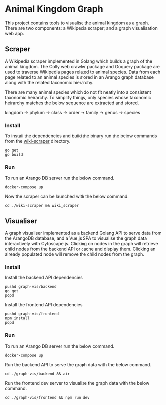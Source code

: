 # Animal Kingdom Graph
This project contains tools to visualise the animal kingdom as a graph. There are two components: a Wikipedia scraper; and a graph visualisation web app.

## Scraper
A Wikipedia scraper implemented in Golang which builds a graph of 
the animal kingdom. The Colly web crawler package and Goquery package are used to 
traverse Wikipedia pages related to animal species. Data from each page related
to an animal species is stored in an Arango graph database along with the related 
taxonomic hierarchy.

There are many animal species which do not fit neatly into a consistent taxonomic heirarchy. 
To simplify things, only species whose taxonomic heirarchy matches the below sequence are 
extracted and stored.

kingdom -> phylum -> class -> order -> family -> genus -> species

### Install
To install the dependencies and build the binary run the below commands from the [wiki-scraper](./wiki-scraper/) directory.
```shell
go get
go build
```

### Run
To run an Arango DB server run the below command.
```shell
docker-compose up
```
Now the scraper can be launched with the below command.
```shell
cd ./wiki-scraper && wiki_scraper
```

## Visualiser
A graph visualiser implemented as a backend Golang API to serve data from the ArangoDB database,
and a Vue.js SPA to visualise the graph data interactively with Cytoscape.js. Clicking on nodes
in the graph will retrieve child nodes from the backend API or cache and display them. Clicking
an already populated node will remove the child nodes from the graph.

### Install
Install the backend API dependencies.
```shell
pushd graph-vis/backend
go get
popd
```
Install the frontend API dependencies.
```shell
pushd graph-vis/frontend
npm install
popd
```

### Run
To run an Arango DB server run the below command.
```shell
docker-compose up
```
Run the backend API to serve the graph data with the below command.
```shell
cd ./graph-vis/backend && air
```
Run the frontend dev server to visualise the graph data with the below command.
```shell
cd ./graph-vis/frontend && npm run dev
```
